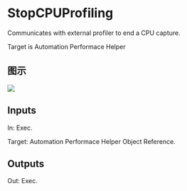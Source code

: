 # StopCPUProfiling

Communicates with external profiler to end a CPU capture.

Target is Automation Performace Helper

## 图示

![]($-20221218-20200652.png)

## Inputs

In: Exec.

Target: Automation Performace Helper Object Reference.  

## Outputs

Out: Exec.

